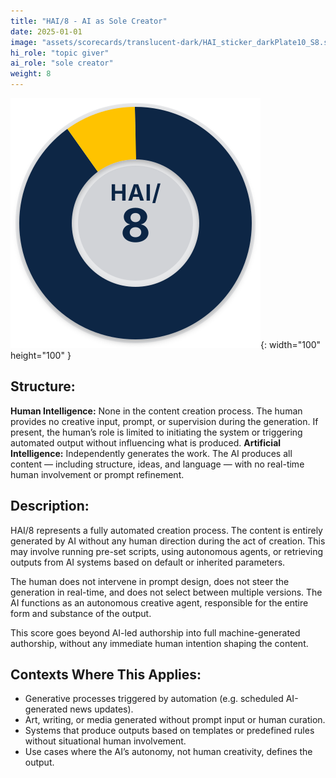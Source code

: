 ```yaml
---
title: "HAI/8 - AI as Sole Creator"
date: 2025-01-01
image: "assets/scorecards/translucent-dark/HAI_sticker_darkPlate10_S8.svg"
hi_role: "topic giver"
ai_role: "sole creator"
weight: 8
---
```


![HAI Score 8](/assets/scorecards/translucent-dark/HAI_sticker_darkPlate10_S8.svg){: width="100" height="100" }

## Structure:
**Human Intelligence:** None in the content creation process. The human provides no creative input, prompt, or supervision during the generation. If present, the human’s role is limited to initiating the system or triggering automated output without influencing what is produced.
**Artificial Intelligence:** Independently generates the work. The AI produces all content — including structure, ideas, and language — with no real-time human involvement or prompt refinement.

## Description:
HAI/8 represents a fully automated creation process. The content is entirely generated by AI without any human direction during the act of creation. This may involve running pre-set scripts, using autonomous agents, or retrieving outputs from AI systems based on default or inherited parameters.

The human does not intervene in prompt design, does not steer the generation in real-time, and does not select between multiple versions. The AI functions as an autonomous creative agent, responsible for the entire form and substance of the output.

This score goes beyond AI-led authorship into full machine-generated authorship, without any immediate human intention shaping the content.

## Contexts Where This Applies:
- Generative processes triggered by automation (e.g. scheduled AI-generated news updates).
- Art, writing, or media generated without prompt input or human curation.
- Systems that produce outputs based on templates or predefined rules without situational human involvement.
- Use cases where the AI’s autonomy, not human creativity, defines the output.
